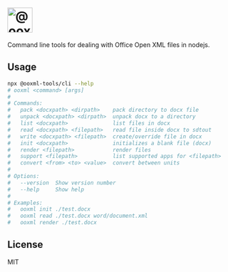 # <img alt="@ooxml-tools/cli" height="56" src="https://github.com/user-attachments/assets/aab3d389-6c30-4d5b-932d-2abe7734e21e" />

Command line tools for dealing with Office Open XML files in nodejs.

## Usage

```bash
npx @ooxml-tools/cli --help
# ooxml <command> [args]
#
# Commands:
#   pack <docxpath> <dirpath>    pack directory to docx file
#   unpack <docxpath> <dirpath>  unpack docx to a directory
#   list <docxpath>              list files in docx
#   read <docxpath> <filepath>   read file inside docx to sdtout
#   write <docxpath> <filepath>  create/override file in docx
#   init <docxpath>              initializes a blank file (docx)
#   render <filepath>            render files
#   support <filepath>           list supported apps for <filepath>
#   convert <from> <to> <value>  convert between units
#
# Options:
#   --version  Show version number                                       [boolean]
#   --help     Show help                                                 [boolean]
#
# Examples:
#   ooxml init ./test.docx
#   ooxml read ./test.docx word/document.xml
#   ooxml render ./test.docx
```

## License

MIT
